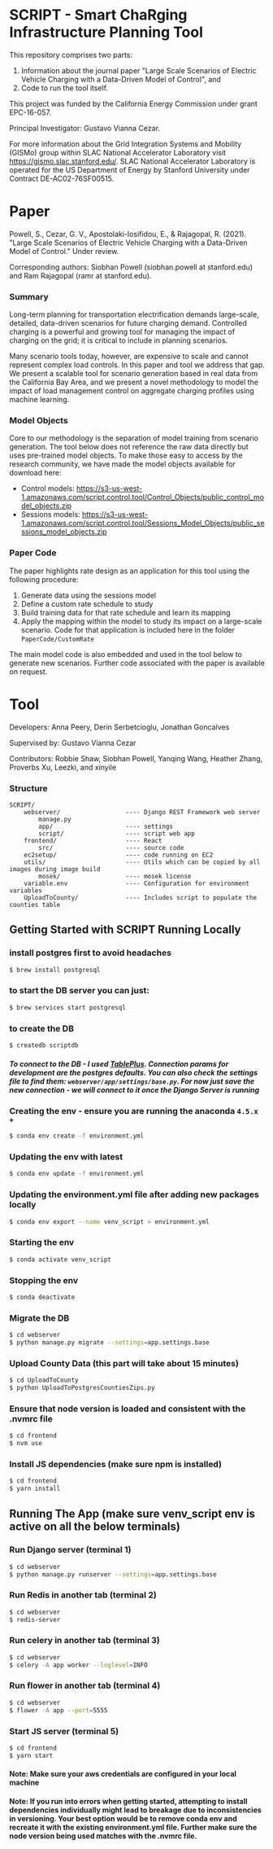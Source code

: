 # SCRIPT - Smart ChaRging Infrastructure Planning Tool
This repository comprises two parts: 
1. Information about the journal paper "Large Scale Scenarios of Electric Vehicle Charging with a Data-Driven Model of Control", and
2. Code to run the tool itself.

This project was funded by the California Energy Commission under grant EPC-16-057. 

Principal Investigator: Gustavo Vianna Cezar. 

For more information about the Grid Integration Systems and Mobility (GISMo) group within SLAC National Accelerator Laboratory visit https://gismo.slac.stanford.edu/. SLAC National Accelerator Laboratory is operated for the US Department of Energy by Stanford University under Contract DE-AC02-76SF00515.

# Paper
Powell, S., Cezar, G. V., Apostolaki-Iosifidou, E., & Rajagopal, R. (2021). "Large Scale Scenarios of Electric Vehicle Charging with a Data-Driven Model of Control." Under review. 

Corresponding authors: Siobhan Powell (siobhan.powell at stanford.edu) and Ram Rajagopal (ramr at stanford.edu).

### Summary

Long-term planning for transportation electrification demands large-scale, detailed, data-driven scenarios for future charging demand. Controlled charging is a powerful and growing tool for managing the impact of charging on the grid; it is critical to include in planning scenarios. 

Many scenario tools today, however, are expensive to scale and cannot represent complex load controls. In this paper and tool we address that gap. We present a scalable tool for scenario generation based in real data from the California Bay Area, and we present a novel methodology to model the impact of load management control on aggregate charging profiles using machine learning. 

### Model Objects

Core to our methodology is the separation of model training from scenario generation. The tool below does not reference the raw data directly but uses pre-trained model objects. To make those easy to access by the research community, we have made the model objects available for download here: 

* Control models: https://s3-us-west-1.amazonaws.com/script.control.tool/Control_Objects/public_control_model_objects.zip
* Sessions models: https://s3-us-west-1.amazonaws.com/script.control.tool/Sessions_Model_Objects/public_sessions_model_objects.zip


### Paper Code 

The paper highlights rate design as an application for this tool using the following procedure:
1. Generate data using the sessions model
2. Define a custom rate schedule to study
3. Build training data for that rate schedule and learn its mapping
4. Apply the mapping within the model to study its impact on a large-scale scenario.
Code for that application is included here in the folder `PaperCode/CustomRate`

The main model code is also embedded and used in the tool below to generate new scenarios. Further code associated with the paper is available on request. 



# Tool
Developers: Anna Peery, Derin Serbetcioglu, Jonathan Goncalves

Supervised by: Gustavo Vianna Cezar

Contributors: Robbie Shaw, Siobhan Powell, Yanqing Wang, Heather Zhang, Proverbs Xu, Leezki, and xinyile

### Structure

```text
SCRIPT/
    webserver/                  ---- Django REST Framework web server
        manage.py
        app/                    ---- settings
        script/                 ---- script web app
    frontend/                   ---- React
        src/                    ---- source code
    ec2setup/                   ---- code running on EC2
    utils/                      ---- Utils which can be copied by all images during image build
        mosek/                  ---- mosek license
    variable.env                ---- Configuration for environment variables
    UploadToCounty/             ---- Includes script to populate the counties table
```

## Getting Started with SCRIPT Running Locally

### install postgres first to avoid headaches
```sh
$ brew install postgresql
```

### to start the DB server you can just:
```sh
$ brew services start postgresql
```

### to create the DB
```sh
$ createdb scriptdb
```

##### To connect to the DB - I used [TablePlus](https://tableplus.com/). Connection params for development are the postgres defaults. You can also check the settings file to find them: `webserver/app/settings/base.py`. For now just save the new connection - we will connect to it once the Django Server is running


### Creating the env - ensure you are running the anaconda `4.5.x +`
```sh
$ conda env create -f environment.yml
```

### Updating the env with latest
```sh
$ conda env update -f environment.yml
```

### Updating the environment.yml file after adding new packages locally
```sh
$ conda env export --name venv_script > environment.yml
```

### Starting the env
```sh
$ conda activate venv_script
```

### Stopping the env
```sh
$ conda deactivate
```

### Migrate the DB
```sh
$ cd webserver
$ python manage.py migrate --settings=app.settings.base
```

### Upload County Data (this part will take about 15 minutes)
```sh
$ cd UploadToCounty
$ python UploadToPostgresCountiesZips.py
```

### Ensure that node version is loaded and consistent with the .nvmrc file
```sh
$ cd frontend
$ nvm use
```

### Install JS dependencies (make sure npm is installed)
```sh
$ cd frontend
$ yarn install
```

## Running The App (make sure venv_script env is active on all the below terminals)

### Run Django server (terminal 1)
```sh
$ cd webserver
$ python manage.py runserver --settings=app.settings.base
```

### Run Redis in another tab (terminal 2)
```sh
$ cd webserver
$ redis-server
```

### Run celery in another tab (terminal 3)
```sh
$ cd webserver
$ celery -A app worker --loglevel=INFO
```

### Run flower in another tab (terminal 4)
```sh
$ cd webserver
$ flower -A app --port=5555
```

### Start JS server (terminal 5)
```sh
$ cd frontend
$ yarn start
```

#### Note: Make sure your aws credentials are configured in your local machine
#### Note: If you run into errors when getting started, attempting to install dependencies individually might lead to breakage due to inconsistencies in versioning. Your best option would be to remove conda env and recreate it with the existing environment.yml file. Further make sure the node version being used matches with the .nvmrc file.

